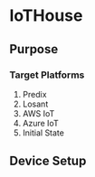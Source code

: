 # IoTHouse

## Purpose

### Target Platforms
1) Predix
2) Losant
3) AWS IoT
4) Azure IoT
5) Initial State

## Device Setup
